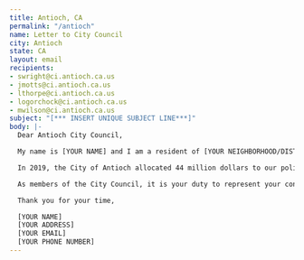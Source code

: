 ```yaml
---
title: Antioch, CA
permalink: "/antioch"
name: Letter to City Council
city: Antioch
state: CA
layout: email
recipients:
- swright@ci.antioch.ca.us
- jmotts@ci.antioch.ca.us
- lthorpe@ci.antioch.ca.us
- logorchock@ci.antioch.ca.us
- mwilson@ci.antioch.ca.us
subject: "[*** INSERT UNIQUE SUBJECT LINE***]"
body: |-
  Dear Antioch City Council,

  My name is [YOUR NAME] and I am a resident of [YOUR NEIGHBORHOOD/DISTRICT]. I am writing to demand that the Antioch City Council adopt a budget that redirects funding away from the police and prioritizes community wellbeing.

  In 2019, the City of Antioch allocated 44 million dollars to our police system, in comparison to 4 million dollars directed towards community development. This disparity is unacceptable. I join the calls of those across the country and demand that the City Council defund the Antioch Police Department and re-allocate those funds towards programs that promote a safer and more equitable community, such as mental health services, affordable housing, and education.

  As members of the City Council, it is your duty to represent your constituents. I am urging you to completely revise the budget for the 2020-2021 fiscal year, in favor of a budget that reflects the actual needs of Antioch residents. As history has shown us, "reform" is not enough. We must take a hard look at the ways that the current system in place fails to serve–and in fact actively harms–our community, and come together to reimagine the role of police in our city.

  Thank you for your time,

  [YOUR NAME]
  [YOUR ADDRESS]
  [YOUR EMAIL]
  [YOUR PHONE NUMBER]
---
```


